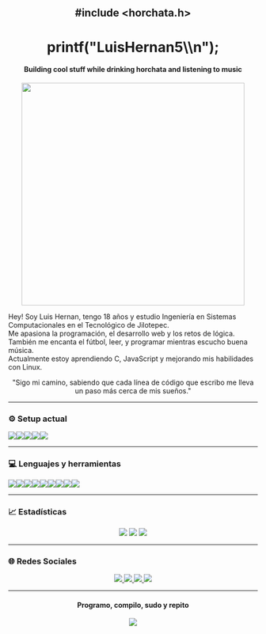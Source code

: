 <h2 align="center">#include &lt;horchata.h&gt;</h2>

<h1 align="center">printf("LuisHernan5\\n");</h1>

<h4 align="center">Building cool stuff while drinking horchata and listening to music</h4>

<p align="center">
  <img src="https://media.giphy.com/media/qgQUggAC3Pfv687qPC/giphy.gif" width="450" />
</p>

<p align="left">
  Hey! Soy Luis Hernan, tengo 18 años y estudio Ingeniería en Sistemas Computacionales en el Tecnológico de Jilotepec.<br>
  Me apasiona la programación, el desarrollo web y los retos de lógica.<br>
  También me encanta el fútbol, leer, y programar mientras escucho buena música.<br>
  Actualmente estoy aprendiendo C, JavaScript y mejorando mis habilidades con Linux.
</p>

<p align="center">
  "Sigo mi camino, sabiendo que cada línea de código que escribo me lleva un paso más cerca de mis sueños."
</p>

---

<h3>⚙️ Setup actual</h3>
<div style="display:flex">

  <img src="https://img.shields.io/badge/Arch_Linux-1793D1?logo=arch-linux&logoColor=fff&style=for-the-badge">
  
  <img src="https://img.shields.io/badge/Hyprland-282C34?logo=linux&logoColor=00FFAA&style=for-the-badge">
  
  <img src="https://img.shields.io/badge/VSCode-007ACC?logo=visual-studio-code&logoColor=white&style=for-the-badge">

  <img src="https://img.shields.io/badge/Vim-019733?logo=vim&logoColor=white&style=for-the-badge">
  
  <img src="https://img.shields.io/badge/Terminal-ZSH-4EAA25?logo=gnubash&logoColor=white&style=for-the-badge">
</div>

---

<h3>💻 Lenguajes y herramientas</h3>
<div style="display:flex; flex-wrap:wrap">

  <img src="https://img.shields.io/badge/C-00599C?logo=c&logoColor=white&style=for-the-badge">
  <img src="https://img.shields.io/badge/C++-004482?logo=c%2B%2B&logoColor=white&style=for-the-badge">
  <img src="https://img.shields.io/badge/Java-ED8B00?logo=java&logoColor=white&style=for-the-badge">
  <img src="https://img.shields.io/badge/JavaScript-F7DF1E?logo=javascript&logoColor=black&style=for-the-badge">
  <img src="https://img.shields.io/badge/Python-3776AB?logo=python&logoColor=white&style=for-the-badge">
  <img src="https://img.shields.io/badge/HTML5-E34F26?logo=html5&logoColor=white&style=for-the-badge">
  <img src="https://img.shields.io/badge/CSS3-1572B6?logo=css3&logoColor=white&style=for-the-badge">
  <img src="https://img.shields.io/badge/MySQL-4479A1?logo=mysql&logoColor=white&style=for-the-badge">
  <img src="https://img.shields.io/badge/Arduino-00979D?logo=arduino&logoColor=white&style=for-the-badge">
</div>

---

<h3>📈 Estadísticas</h3>
<div align="center">
  <img src="https://github-readme-stats.vercel.app/api?username=Luishernan5&show_icons=true&theme=tokyonight&hide_border=true" />
  <img src="https://github-readme-streak-stats.herokuapp.com?user=Luishernan5&theme=tokyonight&hide_border=true" />
  <img src="https://github-readme-stats.vercel.app/api/top-langs/?username=Luishernan5&layout=compact&theme=tokyonight&hide_border=true" />
</div>

---

<h3>🌐 Redes Sociales</h3>
<p align="center">
  <a href="https://www.facebook.com/share/1533BgcA3V/?mibextid=wwXlfr">
    <img src="https://img.shields.io/badge/Facebook-%231877F2.svg?logo=Facebook&logoColor=white&style=for-the-badge" />
  </a>
  <a href="https://instagram.com/hernan_ortz">
    <img src="https://img.shields.io/badge/Instagram-%23E4405F.svg?logo=Instagram&logoColor=white&style=for-the-badge" />
  </a>
  <a href="https://tiktok.com/@luishernan32">
    <img src="https://img.shields.io/badge/TikTok-000000.svg?logo=TikTok&logoColor=white&style=for-the-badge" />
  </a>
  <a href="https://x.com/Luisramirez5562">
    <img src="https://img.shields.io/badge/X-000000.svg?logo=X&logoColor=white&style=for-the-badge" />
  </a>
</p>

---

<div align="center">
  <h4>Programo, compilo, sudo y repito</h4>
  <img src="https://raw.githubusercontent.com/catppuccin/catppuccin/main/assets/footers/lavender_ctp_on_line.svg?sanitize=true">
</div>
